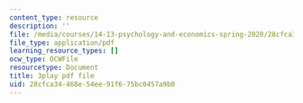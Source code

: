 ```yaml
---
content_type: resource
description: ''
file: /media/courses/14-13-psychology-and-economics-spring-2020/28cfca34468e54ee91f675bc0457a9b0_UI4Hjug3rEc.pdf
file_type: application/pdf
learning_resource_types: []
ocw_type: OCWFile
resourcetype: Document
title: 3play pdf file
uid: 28cfca34-468e-54ee-91f6-75bc0457a9b0
---
```

